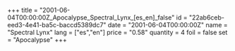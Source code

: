 +++
title = "2001-06-04T00:00:00Z_Apocalypse_Spectral_Lynx_[es_en]_false"
id = "22ab6ceb-eed3-4e41-ba5c-baccd5389dc7"
date = "2001-06-04T00:00:00Z"
name = "Spectral Lynx"
lang = ["es","en"]
price = "0.58"
quantity = 4
foil = false
set = "Apocalypse"
+++
